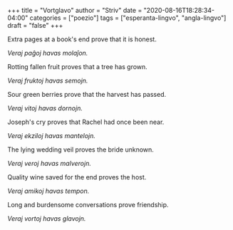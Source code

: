 +++
title = "Vortglavo"
author = "Striv"
date = "2020-08-16T18:28:34-04:00"
categories = ["poezio"]
tags = ["esperanta-lingvo", "angla-lingvo"]
draft = "false"
+++

Extra pages at a book's end prove that it is honest.

*Veraj paĝoj havas molaĵon.*

Rotting fallen fruit proves that a tree has grown.

*Veraj fruktoj havas semojn.*

Sour green berries prove that the harvest has passed.

*Veraj vitoj havas dornojn.*

Joseph's cry proves that Rachel had once been near.

*Veraj ekziloj havas mantelojn.*

The lying wedding veil proves the bride unknown.

*Veraj veroj havas malverojn.*

Quality wine saved for the end proves the host.

*Veraj amikoj havas tempon.*

Long and burdensome conversations prove friendship.

*Veraj vortoj havas glavojn.*
